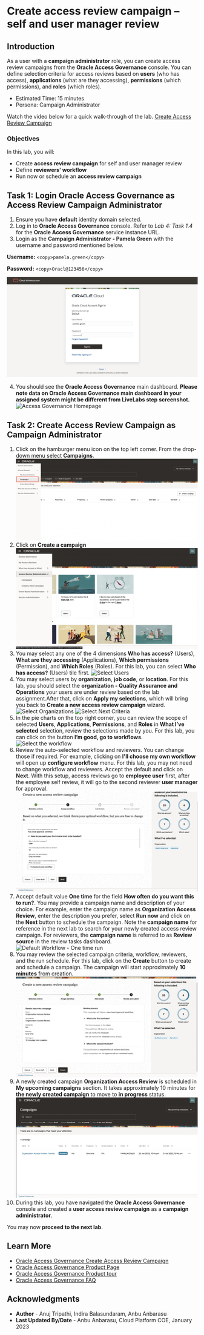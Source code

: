 # Create access review campaign – self and user manager review

## Introduction

As a user with a **campaign administrator** role, you can create access review campaigns from the **Oracle Access Governance** console. You can define selection criteria for access reviews based on **users** (who has access), **applications** (what are they accessing), **permissions** (which permissions), and **roles** (which roles).

* Estimated Time: 15 minutes
* Persona: Campaign Administrator

Watch the video below for a quick walk-through of the lab.
[Create Access Review Campaign](videohub:1_p2m93d2k)

### Objectives

In this lab, you will:
* Create **access review campaign** for self and user manager review
* Define **reviewers' workflow**
* Run now or schedule an **access review campaign**


## Task 1: Login Oracle Access Governance as Access Review Campaign Administrator

1. Ensure you have **default** identity domain selected.
2. Log in to **Oracle Access Governance** console. Refer to *Lab 4: Task 1.4* for the **Oracle Access Governance** service instance URL. 
3. Login as the **Campaign Administrator - Pamela Green** with the username and password mentioned below.

  **Username:**
    ```
    <copy>pamela.green</copy>
    ```

  **Password:**
    ```
    <copy>Oracl@123456</copy>
    ```

   ![Access Governance Login](images/admin-login.png)

4. You should see the **Oracle Access Governance** main dashboard. **Please note data on Oracle Access Governance main dashboard in your assigned system might be different from LiveLabs step screenshot.** 
  ![Access Governance Homepage](images/admin-home.png)

## Task 2: Create Access Review Campaign as Campaign Administrator  
1. Click on the hamburger menu icon on the top left corner. From the drop-down menu select **Campaigns**.
  ![Select Criteria](images/admin-campaign.png)
2. Click on **Create a campaign**
  ![Select Criteria](images/admin-create-campaign.png)
3. You may select any one of the 4 dimensions **Who has access?** (Users), **What are they accessing** (Applications), **Which permissions** (Permission), and **Which Roles** (Roles). For this lab, you can select **Who has access?** (Users) tile first. 
  ![Select Users](images/admin-select-dimensions.png)
4. You may select users by **organization**, **job code**, or **location**. For this lab, you should select the **organization - Quality Assurance and Operations** your users are under review based on the lab assignment.After that, click on **Apply my selections**, which will bring you back to **Create a new access review campaign** wizard. 
  ![Select Organizations](images/select-org.png)
  ![Select Next Criteria](images/admin-select-next.png)
5. In the pie charts on the top right corner, you can review the scope of selected **Users**, **Applications**, **Permissions**, and **Roles** in **What I’ve selected** selection, review the selections made by you. For this lab, you can click on the button **I’m good, go to workflows**.
  ![Select the workflow](images/admin-select-next.png)
6. Review the auto-selected workflow and reviewers. You can change those if required. For example, clicking on **I'll choose my own workflow** will open up **configure workflow** menu. For this lab, you may not need to change workflow and reviewers. Accept the default and click on **Next**. With this setup, access reviews go to **employee user** first, after the employee self review, it will go to the second reviewer **user manager** for approval.
  ![Default Workflow](images/admin-configure-workflow.png)
7. Accept default value **One time** for the field **How often do you want this to run?**. You may provide a campaign name and description of your choice. For example, enter the campaign name as **Organization Access Review**, enter the description you prefer, select **Run now** and click on the **Next** button to schedule the campaign. Note the **campaign name** for reference in the next lab to search for your newly created access review campaign. For reviewers, the **campaign name** is referred to as **Review source** in the review tasks dashboard. 
  ![Default Workflow - One time run](images/admin-default-workflow.png)
8. You may review the selected campaign criteria, workflow, reviewers, and the run schedule. For this lab, click on the **Create** button to create and schedule a campaign. The campaign will start approximately **10 minutes** from creation.  
  ![View Charts - Create](images/admin-summary.png)
9. A newly created campaign **Organization Access Review** is scheduled in **My upcoming campaigns** section. It takes approximately 10 minutes for **the newly created campaign** to move to **in progress** status. 
  ![View Charts - created campaign](images/admin-view-created-campaign.png)
10. During this lab, you have navigated the **Oracle Access Governance** console and created a **user access review campaign** as a **campaign administrator**.

  You may now **proceed to the next lab**. 

## Learn More

* [Oracle Access Governance Create Access Review Campaign](https://docs.oracle.com/en/cloud/paas/access-governance/pdapg/index.html)
* [Oracle Access Governance Product Page](https://www.oracle.com/security/cloud-security/access-governance/)
* [Oracle Access Governance Product tour](https://www.oracle.com/webfolder/s/quicktours/paas/pt-sec-access-governance/index.html)
* [Oracle Access Governance FAQ](https://www.oracle.com/security/cloud-security/access-governance/faq/)

## Acknowledgments
* **Author** - Anuj Tripathi, Indira Balasundaram, Anbu Anbarasu 
* **Last Updated By/Date** - Anbu Anbarasu, Cloud Platform COE, January 2023
